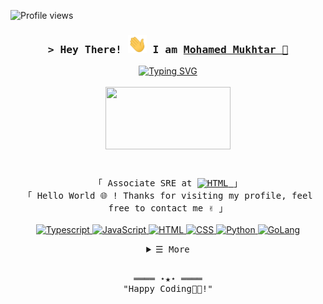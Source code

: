 <!-- https://github.com/mo-mukhtar/ -->

<!-- Profile Views Counter -->
![Profile views](https://gpvc.arturio.dev/mo-mukhtar?v=3)

<!-- Intro  -->
<h3 align="center">
        <samp>&gt; Hey There! <img src="https://github.com/ABSphreak/ABSphreak/blob/master/gifs/Hi.gif" width="30"> I am
                <b><a href="https://www.linkedin.com/in/mohamed-o-mukhtar" target="_blank">Mohamed Mukhtar 👾</a> </b>
        </samp>
        
</h3>



<!-- Typing  -->
<div align="center">
<a align="center" href="https://git.io/typing-svg"><img src="https://readme-typing-svg.demolab.com?font=sky&weight=100&size=16&duration=1500&pause=1000&color=FDC956&width=435&lines=>+Site+Reliability+Engineer+at+Sky+;>+Passionate+About+Technology;>+Interested+in+Cloud+%26+Full+Stack+;>+Always+Learning" alt="Typing SVG" /></a>
</div>

<br>

<div align="center">
<img src="https://tenor.com/en-GB/view/one-piece-gif-25985955.gif" width="200" height="100" />
</div>

<h1></h1>
<p align="center">
        <!-- Organisation  -->
        <samp>
                「 Associate SRE at <a href="https://www.sky.com/" target="_blank"><img alt="HTML"
                        src="https://img.shields.io/badge/Sky-0072C9.svg?style=flat-square&logo=Sky&logoColor=white">
                </a> 」
                <br>
                「 Hello World 🌐 ! Thanks for visiting my profile, feel free to contact me ✌️ 」
                <br>
                <br>
        </samp>
        <!-- Programming Languages -->
        </a>
        <!-- Typescript -->
        <a href="https://github.com/mo-mukhtar?tab=repositories" target="_blank"><img alt="Typescript"
                        src="https://img.shields.io/badge/typescript-%23007ACC.svg?style=flat-square&logo=typescript&logoColor=white">
        </a>
         <!-- JavaScript -->
        <a href="https://github.com/mo-mukhtar?tab=repositories" target="_blank"><img alt="JavaScript"
                        src="https://img.shields.io/badge/-JavaScript-F7DF1E?style=flat-square&logo=JavaScript&logoColor=white">
        </a>
        <!-- HTML -->
        <a href="https://github.com/mo-mukhtar?tab=repositories" target="_blank"><img alt="HTML"
                        src="https://img.shields.io/badge/-HTML-E34F26?style=flat-square&logo=HTML5&logoColor=white">
        </a>
        <!-- CSS  -->
        <a href="https://github.com/mo-mukhtar?tab=repositories" target="_blank"><img alt="CSS"
                        src="https://img.shields.io/badge/-CSS-1572B6?style=flat-square&logo=CSS3&logoColor=white">
        </a>
        <!-- Python -->
        <a href="https://github.com/mo-mukhtar?tab=repositories" target="_blank"><img alt="Python"
                        src="https://img.shields.io/badge/-Python-3776AB?style=flat-square&logo=Python&logoColor=white">
        </a>
        <!-- GoLang -->
        <a href="https://github.com/mo-mukhtar?tab=repositories" target="_blank"><img alt="GoLang"
                        src="https://img.shields.io/badge/go-%2300ADD8.svg?style=flat-square&logo=go&logoColor=white">
        </a>
        
</p>

<!-- Details Section-->
<details align="center">
    <summary> <samp>&#9776; More</samp></summary>
    <p align="center">
        <br>
        <!-- Activity Widget -->
        <img alt="Mohamed's GitHub Stats"
                src="https://github-readme-stats.vercel.app/api?username=mo-mukhtar&show_icons=true&theme=dark" />
        <br>
        <!-- Social Links -->
        <p>Find me on:</p>
        <!-- Gmail -->
        <a href="mailto:mohamed.mukhtar@sky.uk" target="_blank"><img alt="Gmail"
                src="https://img.shields.io/badge/-Gmail-EA4335?style=flat-square&logo=Gmail&logoColor=white">
        </a>
        <!-- Slack -->
        <a href="mohamed.mukhtar@sky.uk" target="_blank"><img alt="Slack"
                src="https://img.shields.io/badge/Slack-4A154B?style=flat-square&logo=slack&logoColor=white">
        </a>
         <!-- Linkedin -->
        <a href="https://www.linkedin.com/in/mohamed-o-mukhtar" target="_blank"><img alt="Linkedin"
                src="https://img.shields.io/badge/-Linkedin-0A66C2?style=flat-square&logo=Linkedin&logoColor=white">
        </a>
       
  
</details>
<br>

<!-- Footer -->
<samp>
    <p align="center">
        ════ ⋆★⋆ ════
        <br>
        "Happy Coding👨‍💻!"
    </p>
</samp>

<!-- Footer 
<hr></hr>
<br>
<div align="center" >
  <img src="https://github.com/SP-XD/SP-XD/blob/main/images/dino_rounded.gif?raw=true" href="https://github.com/SP-XD" width="40%"/><br>
<dv>
--->
